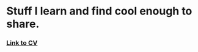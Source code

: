 # Stuff I learn and find cool enough to share.
### [Link to CV](https://drive.google.com/file/d/1xtPvnZXlqBbI4n7g7-vHZsym7RUDo-5K/view?usp=sharing)